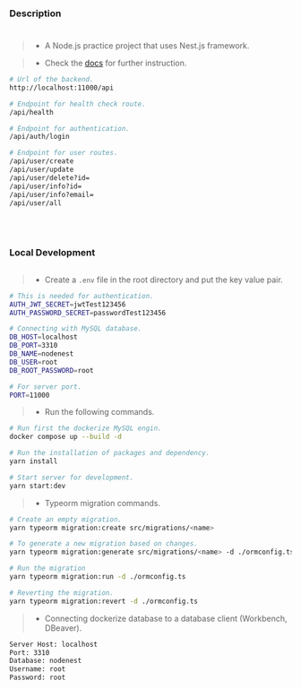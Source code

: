 ### Description
#
> - A Node.js practice project that uses Nest.js framework.

> - Check the [docs](https://github.com/kentlouisetonino/node-nest/tree/develop/docs) for further instruction.

```bash
# Url of the backend.
http://localhost:11000/api

# Endpoint for health check route.
/api/health

# Endpoint for authentication.
/api/auth/login

# Endpoint for user routes.
/api/user/create
/api/user/update
/api/user/delete?id=
/api/user/info?id=
/api/user/info?email=
/api/user/all
```

<br />
<br />



### Local Development
##
> - Create a `.env` file in the root directory and put the key value pair.

```bash
# This is needed for authentication.
AUTH_JWT_SECRET=jwtTest123456
AUTH_PASSWORD_SECRET=passwordTest123456

# Connecting with MySQL database.
DB_HOST=localhost
DB_PORT=3310
DB_NAME=nodenest
DB_USER=root
DB_ROOT_PASSWORD=root

# For server port.
PORT=11000
```

> - Run the following commands.

```bash
# Run first the dockerize MySQL engin.
docker compose up --build -d

# Run the installation of packages and dependency.
yarn install

# Start server for development.
yarn start:dev
```

> - Typeorm migration commands.

```bash
# Create an empty migration.
yarn typeorm migration:create src/migrations/<name>

# To generate a new migration based on changes.
yarn typeorm migration:generate src/migrations/<name> -d ./ormconfig.ts

# Run the migration
yarn typeorm migration:run -d ./ormconfig.ts

# Reverting the migration.
yarn typeorm migration:revert -d ./ormconfig.ts
```

> - Connecting dockerize database to a database client (Workbench, DBeaver).

```bash
Server Host: localhost
Port: 3310
Database: nodenest
Username: root
Password: root
```
